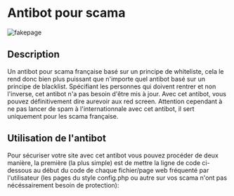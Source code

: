 # Antibot pour scama
![fakepage](https://imgs.search.brave.com/iCzW4dZ5QWK0gaoMmHSDslAvx94mUIo3EOKDuQjRRM0/rs:fit:1200:685:1/g:ce/aHR0cHM6Ly90ZmVy/ZGluYW5kLm5ldC9j/b250ZW50L2ltYWdl/cy9zaXplL3cyMDAw/LzIwMjAvMTEvc3Rv/Y2t2YXVsdF9jaGF0/Ym90X3Zfa3BnelAu/anBn)

## Description
Un antibot pour scama française basé sur un principe de whiteliste, cela le rend donc bien plus puissant que n'importe quel antibot basé sur un principe de blacklist. Spécifiant les personnes qui doivent rentrer et non l'inverse, cet antibot n'a pas besoin d'être mis à jour. Avec cet antibot, vous pouvez définitivement dire aurevoir aux red screen. Attention cependant à ne pas lancer de spam à l'internationnale avec cet antibot, il sert uniquement pour les scama française.


## Utilisation de l'antibot
Pour sécuriser votre site avec cet antibot vous pouvez procéder de deux manière, la première (la plus simple) est de mettre la ligne de code ci-dessous au début du code de chaque fichier/page web fréquenté par l'utilisateur (les pages du style config.php ou autre sur vos scama n'ont pas nécéssairement besoin de protection): <?php include(''); ?>
